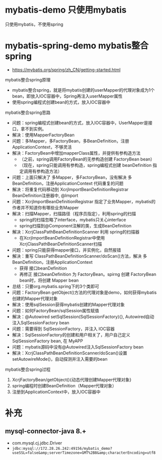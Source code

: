 # mybatis-demo 只使用mybatis
只使用mybatis，不使用spring
# mybatis-spring-demo mybatis整合spring

- https://mybatis.org/spring/zh_CN/getting-started.html

mybatis整合spring原理

- mybatis整合spring，就是将mybatis创建的userMapper的代理对象成为1个bean，即放入IOC容器中，Spring再注入userMapper属性
- 使用spring编程式创建bean的方式，放入IOC容器中

mybatis整合spring思路

- 问题：spring编程式创建bean的方式，放入IOC容器中，UserMapper是接口，拿不到实例。
- 解决：使用MapperFactoryBean
- 问题：多Mapper，多FactoryBean，多BeanDefinition，注册ApplicationContext，不够灵活
- 解决：FactoryBean中增加mapperClass属性，并提供有参构造方法
    - （之前，spring调用FactoryBean的无参构造创建 FactoryBean bean）
    - （现在，spring只能调用有参构造，spring编程式创建 beanDefinition 指定调用有参构造方法）
- 问题：上面只解决了 多Mapper，多FactoryBean，没有解决 多BeanDefinition，注册ApplicationContext 代码重复的问题
- 解决：将重复代码移动到 XcrjImportBeanDefinitionRegistrar BeanDefinition注册器中, @Import
- 问题：XcrjImportBeanDefinitionRegistrar 指定了业务Mapper，mybatis的作者并不知道你有哪些业务Mapper
- 解决：扫描Mapper，扫描路径（程序员指定），利用spring的扫描
    - spring的扫描忽略了interface，mybatis只关心interface
    - spring扫描到@Component注解的类，生成BeanDefinition
- 解决：XcrjClassPathBeanDefinitionScanner 利用 spring的扫描器
    - 在XcrjImportBeanDefinitionRegistrar中使用XcrjClassPathBeanDefinitionScanner扫描
- 问题：spring只能获得mapper接口，并实例化，自然报错
- 解决：重写 ClassPathBeanDefinitionScanner/doScan()方法，解决 多BeanDefinition，注册ApplicationContext
    - 获得 接口beanDefinition
    - 再修正 接口beanDefinition 为 FactoryBean。spirng 创建 FactoryBean bean时，将创建 Mapper bean
- 总结：只要org.mybatis.spring下的3个类即可
- 问题：FactoryBean getObject()方法的代理对象是demo，如何获得mybatis创建的Mapper代理对象
- 解决：使用sqlSession获得mybatis创建的Mapper代理对象
- 问题：如何FactoryBean/sqlSession属性赋值
- 解决：@Autowired setSqlSession(SqlSessionFactory){}, Autowired自动注入SqlSessionFactory bean
- 问题：需要得到 SqlSessionFactory，并注入 IOC容器
- 解决：SqlSessionFactory的创建和用户相关了，用户自己定义 SqlSessionFactory bean, 在 MyAPP
- 问题：mybatis源码中没有@Autowired注入SqlSessionFactory bean
- 解决：XcrjClassPathBeanDefinitionScanner/doScan()设置 setAutowireMode()，自动探测并注入需要的bean

mybatis整合spring过程

1. XcrjFactoryBean/getObject(){动态代理创建Mapper代理对象}
2. spring编程时创建BeanDefinition（Mapper代理对象）
3. 注册到ApplicationContext中，放入IOC容器中

# 补充

## mysql-connector-java 8.+

- com.mysql.cj.jdbc.Driver
- `jdbc:mysql://172.28.26.242:49156/mybatis_demo?useSSL=false&amp;serverTimezone=GMT%2B8&amp;characterEncoding=utf8`